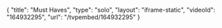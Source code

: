 {
    "title": "Must Haves",
    "type": "solo",
    "layout": "iframe-static",
    "videoId": "164932295",
    "url": "\/tvpembed\/164932295"
}